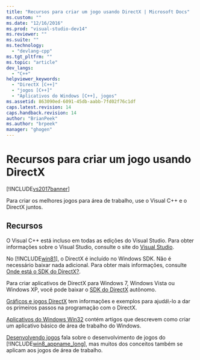 ```yaml
---
title: "Recursos para criar um jogo usando DirectX | Microsoft Docs"
ms.custom: ""
ms.date: "12/16/2016"
ms.prod: "visual-studio-dev14"
ms.reviewer: ""
ms.suite: ""
ms.technology: 
  - "devlang-cpp"
ms.tgt_pltfrm: ""
ms.topic: "article"
dev_langs: 
  - "C++"
helpviewer_keywords: 
  - "DirectX [C++]"
  - "jogos [C++]"
  - "Aplicativos do Windows [C++], jogos"
ms.assetid: 863090ed-6091-45db-aabb-7fd02f76c1df
caps.latest.revision: 14
caps.handback.revision: 14
author: "BrianPeek"
ms.author: "brpeek"
manager: "ghogen"
---
```

# Recursos para criar um jogo usando DirectX
[!INCLUDE[vs2017banner](../assembler/inline/includes/vs2017banner.md)]

Para criar os melhores jogos para área de trabalho, use o Visual C\+\+ e o DirectX juntos.  
  
## Recursos  
 O Visual C\+\+ está incluso em todas as edições do Visual Studio.  Para obter informações sobre o Visual Studio, consulte o site do [Visual Studio](http://www.visualstudio.com/).  
  
 No [!INCLUDE[win81](../misc/includes/win81_md.md)], o DirectX é incluído no Windows SDK.  Não é necessário baixar nada adicional.  Para obter mais informações, consulte [Onde está o SDK do DirectX?](http://msdn.microsoft.com/library/windows/desktop/ee663275.aspx).  
  
 Para criar aplicativos de DirectX para Windows 7, Windows Vista ou Windows XP, você pode baixar o [SDK do DirectX](http://www.microsoft.com/download/details.aspx?displaylang=en&id=6812) autônomo.  
  
 [Gráficos e jogos DirectX](http://msdn.microsoft.com/library/windows/desktop/ee663274\(v=vs.85\).aspx) tem informações e exemplos para ajudá\-lo a dar os primeiros passos na programação com o DirectX.  
  
 [Aplicativos do Windows Win32](../windows/windows-desktop-applications-cpp.md) contém artigos que descrevem como criar um aplicativo básico de área de trabalho do Windows.  
  
 [Desenvolvendo jogos](http://msdn.microsoft.com/library/windows/apps/hh452744.aspx) fala sobre o desenvolvimento de jogos do [!INCLUDE[win8_appname_long](../build/includes/win8_appname_long_md.md)], mas muitos dos conceitos também se aplicam aos jogos de área de trabalho.